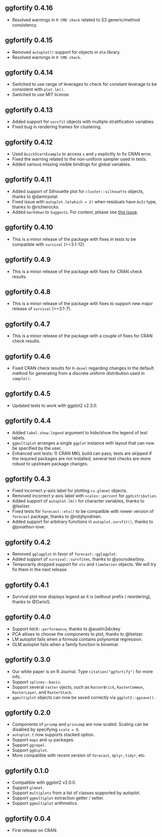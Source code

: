 ## ggfortify 0.4.16

* Resolved warnings in `R CMD check` related to S3 generic/method consistency.

## ggfortify 0.4.15

* Removed `autoplot()` support for objects in `dlm` library.
* Resolved warnings in `R CMD check`.

## ggfortify 0.4.14

* Switched to use range of leverages to check for constant leverage to be consistent with `plot.lm()`.
* Switched to use MIT license.

## ggfortify 0.4.13

* Added support for `survfit` objects with multiple stratification variables.
* Fixed bug in rendering frames for clustering.

## ggfortify 0.4.12

* Used `QuickStartExample` to access `x` and `y` explicitly to fix CRAN error.
* Fixed the warning related to the non-uniform sampler used in tests.
* Added various missing visible bindings for global variables.

## ggfortify 0.4.11

* Added support of Silhouette plot for `cluster::silhouette` objects, thanks to @damirpolat.
* Fixed issue with `autoplot.lm(which = 2)` when residuals have `AsIs` type, thanks to @richierocks.
* Added `markdown` to `Suggests`. For context, please see [this issue](https://github.com/yihui/knitr/issues/1864).

## ggfortify 0.4.10

* This is a minor release of the package with fixes in tests to be compatible with `survival` (>=3.1-12).

## ggfortify 0.4.9

* This is a minor release of the package with fixes for CRAN check results.

## ggfortify 0.4.8

* This is a minor release of the package with fixes to support new major release of `survival` (>=3.1-7).

## ggfortify 0.4.7

* This is a minor release of the package with a couple of fixes for CRAN check results.

## ggfortify 0.4.6

* Fixed CRAN check results for `R-devel` regarding changes in the default method for generating from a discrete uniform distribution used in `sample()`.

## ggfortify 0.4.5

* Updated tests to work with ggplot2 v2.3.0.

## ggfortify 0.4.4

* Added `label.show.legend` argument to hide/show the legend of text labels.
* `ggmultiplot` arranges a single `ggplot` instance with layout that can now be specified by the user.
* Enhanced unit tests: 1) CRAN MKL build can pass; tests are skipped if the required packages are not installed; several test checks are more robust to upstream package changes.

## ggfortify 0.4.3

* Fixed incorrect y-axis label for plotting `cv.glmnet` objects.
* Removed incorrect y-axis label with `scales::percent` for `ggdistribution`.
* Added support of `autoplot.lm()` for character variables, thanks to @lselzer.
* Fixed tests for `forecast::ets()` to be compatible with newer version of `forecast` package, thanks to @robjhyndman.
* Added support for arbitrary functions in `autoplot.survfit()`, thanks to @jonathon-love.

## ggfortify 0.4.2

* Removed `gglagplot` in favor of `forecast::gglagplot`.
* Added support of `survival::survfitms`, thanks to @yoursdearboy.
* Temporarily dropped support for `xts` and `timeSeries` objects. We will try fix them in the next release.

## ggfortify 0.4.1

* Survival plot now displays legend as it is (without prefix / reordering), thanks to @DarioS.

## ggfortify 0.4.0

* Support `ROCR::performance`, thanks to @austin3dickey
* PCA allows to choose the components to plot, thanks to @lselzer.
* LM autoplot fails when a formula contains polynomial regression.
* GLM autoplot fails when a family function is binomial.

## ggfortify 0.3.0

* Our white paper is on R Journal. Type `citation("ggfortify")` for more info.
* Support `splines::basis`.
* Support several `raster` ojects, such as `RasterBrick`, `RasterCommon`, `RasterLayer`,
  and `RasterStack`.
* `ggmultiplot` objects can now be saved correctly via `ggplot2::ggsave()`.

## ggfortify 0.2.0

* Components of `prcomp` and `princomp` are now scaled. Scaling can be disabled by
  specifying `scale = 0`.
* `autoplot.t` now supports stacked option.
* Support `maps` and `sp` packages.
* Support `ggrepel`.
* Support `ggbiplot`.
* More compatible with recent version of `forecast`, `dplyr`, `tidyr`, etc.

## ggfortify 0.1.0

* Compatible with ggplot2 v2.0.0.
* Support `glmnet`.
* Support `multiplots` from a list of classes supported by autoplot.
* Support `ggmultiplot` extraction getter / setter.
* Support `ggmultiplot` arithmetics.

## ggfortify 0.0.4

* First release on CRAN.
